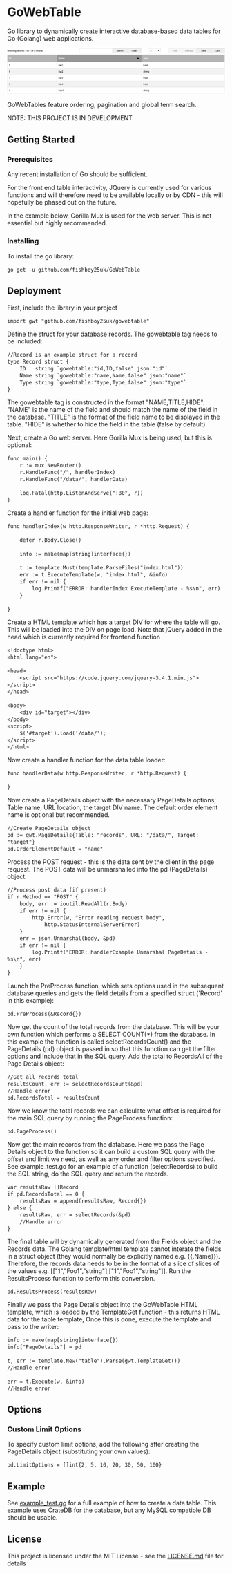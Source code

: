 # GoWebTable

Go library to dynamically create interactive database-based data tables for Go (Golang) web applications.

![Data Table Screenshot](/img/Screenshot1.png?raw=true "Data Table Screenshot")

GoWebTables feature ordering, pagination and global term search.

NOTE: THIS PROJECT IS IN DEVELOPMENT

## Getting Started

### Prerequisites

Any recent installation of Go should be sufficient.

For the front end table interactivity, JQuery is currently used for various functions and will therefore need to be available locally or by CDN - this will hopefully be phased out on the future.

In the example below, Gorilla Mux is used for the web server. This is not essential but highly recommended.

### Installing

To install the go library:
```
go get -u github.com/fishboy25uk/GoWebTable
```

## Deployment
First, include the library in your project
```
import gwt "github.com/fishboy25uk/gowebtable"
```
Define the struct for your database records. The gowebtable tag needs to be included:
```
//Record is an example struct for a record
type Record struct {
	ID   string `gowebtable:"id,ID,false" json:"id"`
	Name string `gowebtable:"name,Name,false" json:"name"`
	Type string `gowebtable:"type,Type,false" json:"type"`
}
```
The gowebtable tag is constructed in the format "NAME,TITLE,HIDE". "NAME" is the name of the field and should match the name of the field in the database. "TITLE" is the format of the field name to be displayed in the table. "HIDE" is whether to hide the field in the table (false by default).

Next, create a Go web server. Here Gorilla Mux is being used, but this is optional:
```
func main() {
	r := mux.NewRouter()
	r.HandleFunc("/", handlerIndex)
	r.HandleFunc("/data/", handlerData)

	log.Fatal(http.ListenAndServe(":80", r))
}
```
Create a handler function for the initial web page:
```
func handlerIndex(w http.ResponseWriter, r *http.Request) {

	defer r.Body.Close()

	info := make(map[string]interface{})

	t := template.Must(template.ParseFiles("index.html"))
	err := t.ExecuteTemplate(w, "index.html", &info)
	if err != nil {
		log.Printf("ERROR: handlerIndex ExecuteTemplate - %s\n", err)
	}

}
```
Create a HTML template which has a target DIV for where the table will go. This will be loaded into the DIV on page load.
Note that jQuery added in the head which is currently required for frontend function
```
<!doctype html>
<html lang="en">

<head>
    <script src="https://code.jquery.com/jquery-3.4.1.min.js"></script>
</head>

<body>
    <div id="target"></div>
</body>
<script>
    $('#target').load('/data/');
</script>
</html>
```
Now create a handler function for the data table loader:
```
func handlerData(w http.ResponseWriter, r *http.Request) {

}
```
Now create a PageDetails object with the necessary PageDetails options; Table name, URL location, the target DIV name. The default order element name is optional but recommended.
```
//Create PageDetails object
pd := gwt.PageDetails{Table: "records", URL: "/data/", Target: "target"}
pd.OrderElementDefault = "name"
```
Process the POST request - this is the data sent by the client in the page request. The POST data will be unmarshalled into the pd (PageDetails) object.
```
//Process post data (if present)
if r.Method == "POST" {
	body, err := ioutil.ReadAll(r.Body)
	if err != nil {
		http.Error(w, "Error reading request body",
			http.StatusInternalServerError)
	}
	err = json.Unmarshal(body, &pd)
	if err != nil {
		log.Printf("ERROR: handlerExample Unmarshal PageDetails - %s\n", err)
	}
}
```
Launch the PreProcess function, which sets options used in the subsequent database queries and gets the field details from a specified struct ('Record' in this example):
```
pd.PreProcess(&Record{})
```
Now get the count of the total records from the database. This will be your own function which performs a SELECT COUNT(\*) from the database. In this example the function is called selectRecordsCount() and the PageDetails (pd) object is passed in so that this function can get the filter options and include that in the SQL query. Add the total to RecordsAll of the Page Details object:
```
//Get all records total
resultsCount, err := selectRecordsCount(&pd)
//Handle error
pd.RecordsTotal = resultsCount
```
Now we know the total records we can calculate what offset is required for the main SQL query by running the PageProcess function:
```
pd.PageProcess()
```
Now get the main records from the database. Here we pass the Page Details object to the function so it can build a custom SQL query with the offset and limit we need, as well as any order and filter options specified. See example_test.go for an example of a function (selectRecords) to build the SQL string, do the SQL query and return the records.
```
var resultsRaw []Record
if pd.RecordsTotal == 0 {
	resultsRaw = append(resultsRaw, Record{})
} else {
	resultsRaw, err = selectRecords(&pd)
	//Handle error
}
```
The final table will by dynamically generated from the Fields object and the Records data. The Golang template/html template cannot interate the fields in a struct object (they would normally be explicitly named e.g. {{.Name}}). Therefore, the records data needs to be in the format of a slice of slices of the values e.g. [["1","Foo1","string"],["1","Foo1","string"]]. Run the ResultsProcess function to perform this conversion.
```
pd.ResultsProcess(resultsRaw)
```
Finally we pass the Page Details object into the GoWebTable HTML template, which is loaded by the TemplateGet function - this returns HTML data for the table template, Once this is done, execute the template and pass to the writer:
```
info := make(map[string]interface{})
info["PageDetails"] = pd

t, err := template.New("table").Parse(gwt.TemplateGet())
//Handle error

err = t.Execute(w, &info)
//Handle error
```
## Options
### Custom Limit Options
To specify custom limit options, add the following after creating the PageDetails object (substituting your own values):
```
pd.LimitOptions = []int{2, 5, 10, 20, 30, 50, 100}
```
## Example
See [example_test.go](example_test.go) for a full example of how to create a data table. This example uses CrateDB for the database, but any MySQL compatible DB should be usable.

## License

This project is licensed under the MIT License - see the [LICENSE.md](LICENSE.md) file for details
